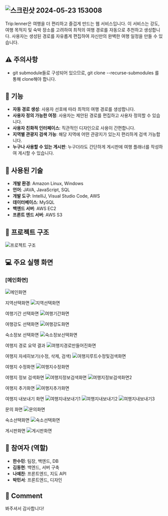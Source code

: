 ![스크린샷 2024-05-23 153008](https://github.com/suminH-Git/Trip-le-A/assets/149754945/b7063f61-ea3d-48fa-911f-aee69f15f22c)
--------

Trip:lenner은 여행을 더 편리하고 즐겁게 만드는 웹 서비스입니다. 이 서비스는 강도, 여행 목적지 및 숙박 장소를 고려하여 최적의 여행 경로를 자동으로 추천하고 생성합니다. 사용자는 생성된 경로를 자유롭게 편집하여 자신만의 완벽한 여행 일정을 만들 수 있습니다.

## :warning: 주의사항
- git submodule들로 구성되어 있으므로, git clone --recurse-submodules <repository-link>를 통해 clone해야 합니다.

## :memo: 기능

- **자동 경로 생성**: 사용자 선호에 따라 최적의 여행 경로를 생성합니다.
- **사용자 정의 가능한 여정**: 사용자는 제안된 경로를 편집하고 사용자 정의할 수 있습니다.
- **사용자 친화적 인터페이스**: 직관적인 디자인으로 사용이 간편합니다.
- **지역별 관광지 검색 가능**: 해당 지역에 어떤 관광지가 있는지 편리하게 검색 가능합니다. 
- **누구나 사용할 수 있는 게시판**: 누구더라도 간단하게 게시판에 여행 플래너를 작성하여 게시할 수 있습니다.

## :wrench: 사용된 기술

- **개발 환경**: Amazon Linux, Windows
- **언어**: JAVA, JavaScript, SQL
- **개발 도구**: IntelliJ, Visual Studio Code, AWS
- **데이터베이스**: MySQL
- **백엔드 서버**: AWS EC2
- **프론트 엔드 서버**: AWS S3

## :mag_right: 프로젝트 구조

![프로젝트 구조](https://github.com/suminH-Git/Trip-le-A/assets/149754945/4d86f5b2-d469-42c2-95bb-a8d6fc885c7d)

## :computer: 주요 실행 화면

### [메인화면]
![메인화면](https://github.com/suminH-Git/Trip-le-A/assets/149754945/cae4076a-6f66-4a86-9b53-31bf790d8bca)

지역선택화면
![지역선택화면](https://github.com/suminH-Git/Trip-le-A/assets/149754945/750cfe63-d979-4143-af50-1bb8eba905c9)

여행기간 선택화면
![여행기간화면](https://github.com/suminH-Git/Trip-le-A/assets/149754945/d275b067-1aeb-4d7f-8f80-f80b5154e28f)

여행강도 선택화면
![여행강도화면](https://github.com/suminH-Git/Trip-le-A/assets/149754945/8b0f3144-9977-4223-8c9d-62d872ae5b39)

숙소정보 선택화면
![숙소정보선택화면](https://github.com/suminH-Git/Trip-le-A/assets/149754945/d1216072-fccb-4aef-9b75-3fca0bf62919)

여행지 경로 요약 결과
![여행지경로만들어진화면](https://github.com/suminH-Git/Trip-le-A/assets/149754945/3ab67395-a405-4327-a3b8-16c5ff5458d5)

여행지 자세히보기(수정, 삭제, 검색)
![여행지루트수정및검색화면](https://github.com/suminH-Git/Trip-le-A/assets/149754945/7bff2af5-f300-43f7-8ed3-917037d208eb)

여행지 수정화면
![여행지수정화면](https://github.com/suminH-Git/Trip-le-A/assets/149754945/14185221-61ef-47e2-aa6b-8e0a9c82eb0c)

여행지 정보 검색화면
![여행지정보검색화면](https://github.com/suminH-Git/Trip-le-A/assets/149754945/65d55f8d-2ff9-427a-9ae1-60ba74efce94)
![여행지정보검색화면2](https://github.com/suminH-Git/Trip-le-A/assets/149754945/dae3c794-ccf4-4325-b260-40da6b3b40f5)

여행지 추가화면
![여행지추가화면](https://github.com/suminH-Git/Trip-le-A/assets/149754945/eaca781d-76bd-470b-b8d6-98ddf4ecb314)

여행지 내보내기 화면
![여행지내보내기1](https://github.com/suminH-Git/Trip-le-A/assets/149754945/eeb3809a-e3ae-4c50-9953-3b45739d4ce0)
![여행지내보내기2](https://github.com/suminH-Git/Trip-le-A/assets/149754945/800c8161-241b-4793-8947-8452365f12f1)
![여행지내보내기3](https://github.com/suminH-Git/Trip-le-A/assets/149754945/45a09830-f147-42b7-9667-b40ed1b49797)

문의 화면
![문의화면](https://github.com/suminH-Git/Trip-le-A/assets/149754945/e54d86ee-e80b-487f-af51-e7cc7f6a30c1)

숙소선택화면
![숙소선택화면](https://github.com/suminH-Git/Trip-le-A/assets/149754945/908513df-ee2f-4988-864a-a9762c91a5ed)

게시판화면
![게시판화면](https://github.com/suminH-Git/Trip-le-A/assets/149754945/8a91170e-949b-4e3a-8441-9aba172521d0)



## :busts_in_silhouette: 참여자 (역할)

- **한수민**: 팀장, 백엔드, DB
- **김동현**: 백엔드, 서버 구축
- **나예찬**: 프론트엔드, 지도 API
- **박민서**: 프론트엔드, 디자인

## :clap: Comment
봐주셔서 감사합니다!
